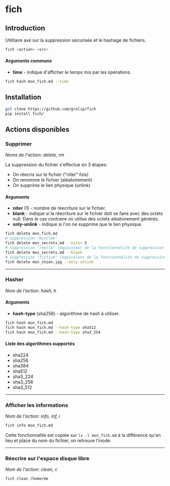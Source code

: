 # fich

## Introduction

Utilitaire axé sur la suppression sécurisée et le hashage de fichiers. 

```bash
fich <action> <src>
```

#### Arguments communs

* __time__ - indique d'afficher le temps mis par les opérations.

```bash
fich hash mon_fich.md --time
```

## Installation

```bash
git clone https://github.com/grolip/fich
pip install fich/
```

## Actions disponibles

### Supprimer

_Noms de l'action: delete, rm_

La suppression du fichier s'effectue en 3 étapes:

* On réecris sur le fichier ("niter" fois)
* On renomme le fichier (aléatoirement)
* On supprime le lien physique (unlink)

#### Arguments

* __niter__ (1) - nombre de réecriture sur le fichier.
* __blank__ - indique si la réecriture sur le fichier doit se faire avec
              des octets null. Dans le cas contraire on utilise des octets 
              aléatoirement générés.
* __only-unlink__ - indique si l'on ne supprime que le lien physique.

```bash
fich delete mon_fich.md
# Suppression "musclée"
fich delete mes_secrets.md --niter 5
# Suppression "réelle" (équivalent de la fonctionnalité de suppression du logiciel bleachbit)
fich delete mes_secrets.md --blank
# Suppression "fictive" (équivalent de la fonctionnalité de suppression de votre système)
fich delete mon_chien.jpg --only-unlink
```

---
### Hasher

_Nom de l'action: hash, h_

#### Arguments

* __hash-type__ (sha256) - algorithme de hash à utiliser.

```bash
fich hash mon_fich.md
fich hash mon_fich.md --hash-type sha512
fich hash mon_fich.md --hash-type sha3_254
```

#### Liste des algorithmes supportés

* sha224 
* sha256 
* sha384 
* sha512
* sha3_224
* sha3_256
* sha3_512


---
### Afficher les informations

_Nom de l'action: info, inf, i_

```bash
fich info mon_fich.md
```

Cette fonctionnalité est copiée sur ```ls -l mon_fich.md``` à la différence
qu'en lieu et place du nom du fichier, on retrouve l'inode.

---
### Réecrire sur l'espace disque libre

_Nom de l'action: clean, c_

```bash
fich clean /home/me
```

